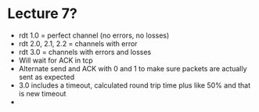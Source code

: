 # Lecture 7?
* rdt 1.0 = perfect channel (no errors, no losses)
* rdt 2.0, 2.1, 2.2 = channels with error
* rdt 3.0 = channels with errors and losses
* Will wait for ACK in tcp
* Alternate send and ACK with 0 and 1 to make sure packets are actually sent as expected
* 3.0 includes a timeout, calculated round trip time plus like 50% and that is new timeout
* 
